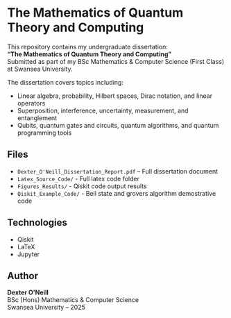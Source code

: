# The Mathematics of Quantum Theory and Computing

This repository contains my undergraduate dissertation:  
**“The Mathematics of Quantum Theory and Computing”**  
Submitted as part of my BSc Mathematics & Computer Science (First Class) at Swansea University.

The dissertation covers topics including:
- Linear algebra, probability, Hilbert spaces, Dirac notation, and linear operators  
- Superposition, interference, uncertainty, measurement, and entanglement  
- Qubits, quantum gates and circuits, quantum algorithms, and quantum programming tools


## Files
- `Dexter_O'Neill_Dissertation_Report.pdf` – Full dissertation document
- `Latex_Source_Code/` - Full latex code folder
- `Figures_Results/` - Qiskit code output results
- `Qiskit_Example_Code/` - Bell state and grovers algorithm demostrative code

## Technologies
- Qiskit
- LaTeX
- Jupyter

## Author
**Dexter O'Neill**  
BSc (Hons) Mathematics & Computer Science  
Swansea University – 2025
